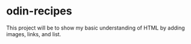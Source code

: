 # odin-recipes
This project will be to show my basic understanding of HTML by adding images, links, and list.